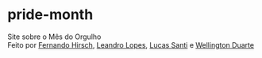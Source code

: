 # pride-month

Site sobre o Mês do Orgulho \
Feito por [Fernando Hirsch](https://github.com/ochocss), [Leandro Lopes](https://github.com/LeandroLopesM), [Lucas Santi](https://github.com/lucassantileite) e [Wellington Duarte](https://github.com/nyyakko)
